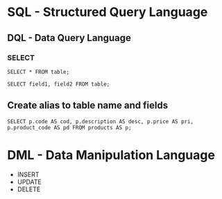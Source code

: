 # SQL - Structured Query Language

## DQL - Data Query Language

### SELECT


```SELECT * FROM table;```

```SELECT field1, field2 FROM table;```

## Create alias to table name and fields

```
SELECT p.code AS cod, p.description AS desc, p.price AS pri, p.product_code AS pd FROM products AS p; 
```

# DML - Data Manipulation Language

- INSERT
- UPDATE
- DELETE